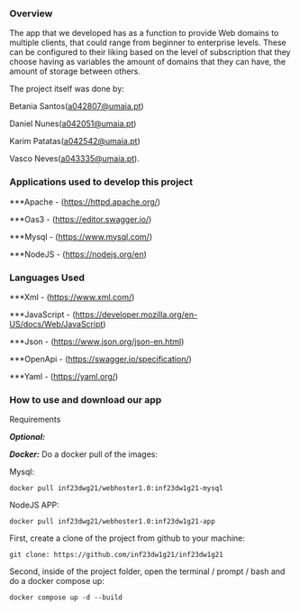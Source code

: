 
### Overview

The app that we developed has as a function to provide Web domains to multiple clients, that could range from beginner to enterprise levels. These can be configured to their liking based on the level of subscription that they choose having as variables the amount of domains that they can have, the amount of storage between others.

The project itself was done by:

Betania Santos(a042807@umaia.pt)

Daniel Nunes(a042051@umaia.pt)

Karim Patatas(a042542@umaia.pt)

Vasco Neves(a043335@umaia.pt).

### Applications used to develop this project

***Apache - (https://httpd.apache.org/)

***Oas3 - (https://editor.swagger.io/) 

***Mysql - (https://www.mysql.com/)

***NodeJS - (https://nodejs.org/en)

### Languages Used

***Xml - (https://www.xml.com/)

***JavaScript - (https://developer.mozilla.org/en-US/docs/Web/JavaScript)

***Json - (https://www.json.org/json-en.html)

***OpenApi - (https://swagger.io/specification/)

***Yaml - (https://yaml.org/)

### How to use and download our app


Requirements 

***Optional:***

***Docker:*** 
Do a docker pull of the images:

Mysql:
```
docker pull inf23dwg21/webhoster1.0:inf23dw1g21-mysql
```
NodeJS APP:
```
docker pull inf23dwg21/webhoster1.0:inf23dw1g21-app
```

First, create a clone of the project from github to your machine:
```
git clone: https://github.com/inf23dw1g21/inf23dw1g21
```

Second, inside of the project folder, open the terminal / prompt / bash and do a docker compose up:
```
docker compose up -d --build
```
